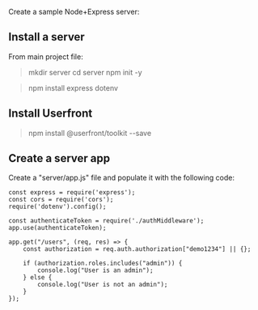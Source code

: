Create a sample Node+Express server:

## Install a server

From main project file:

> mkdir server
> cd server
> npm init -y

> npm install express dotenv 

## Install Userfront

> npm install @userfront/toolkit --save

## Create a server app

Create a "server/app.js" file and populate it with the following code:

```
const express = require('express');
const cors = require('cors');
require('dotenv').config();

const authenticateToken = require('./authMiddleware');
app.use(authenticateToken);

app.get("/users", (req, res) => {
    const authorization = req.auth.authorization["demo1234"] || {};

    if (authorization.roles.includes("admin")) {
        console.log("User is an admin");
    } else {
        console.log("User is not an admin");
    }
});
```

```

